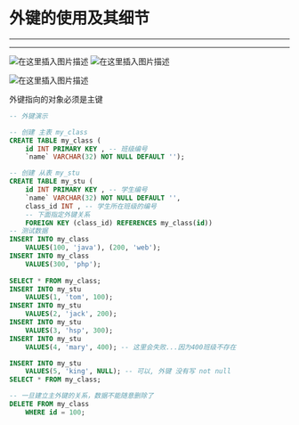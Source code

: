 ﻿# 外键的使用及其细节
----
----

![在这里插入图片描述](https://img-blog.csdnimg.cn/1867657d34d1467cbe35c0fc1ce9285a.png?x-oss-process=image/watermark,type_ZHJvaWRzYW5zZmFsbGJhY2s,shadow_50,text_Q1NETiBATkpVU1RaSkM=,size_20,color_FFFFFF,t_70,g_se,x_16)
![在这里插入图片描述](https://img-blog.csdnimg.cn/a36c7b49c28440b5a751859a4ae6f34f.png?x-oss-process=image/watermark,type_ZHJvaWRzYW5zZmFsbGJhY2s,shadow_50,text_Q1NETiBATkpVU1RaSkM=,size_20,color_FFFFFF,t_70,g_se,x_16)

![在这里插入图片描述](https://img-blog.csdnimg.cn/f04bdfec336244eca0e93b5bc5980268.png?x-oss-process=image/watermark,type_ZHJvaWRzYW5zZmFsbGJhY2s,shadow_50,text_Q1NETiBATkpVU1RaSkM=,size_20,color_FFFFFF,t_70,g_se,x_16)



外键指向的对象必须是主键

```sql
-- 外键演示

-- 创建 主表 my_class
CREATE TABLE my_class (
	id INT PRIMARY KEY , -- 班级编号
	`name` VARCHAR(32) NOT NULL DEFAULT '');

-- 创建 从表 my_stu
CREATE TABLE my_stu (
	id INT PRIMARY KEY , -- 学生编号
	`name` VARCHAR(32) NOT NULL DEFAULT '',
	class_id INT , -- 学生所在班级的编号
	-- 下面指定外键关系
	FOREIGN KEY (class_id) REFERENCES my_class(id))
-- 测试数据
INSERT INTO my_class 
	VALUES(100, 'java'), (200, 'web');
INSERT INTO my_class 
	VALUES(300, 'php');
	
SELECT * FROM my_class;
INSERT INTO my_stu 
	VALUES(1, 'tom', 100);
INSERT INTO my_stu 
	VALUES(2, 'jack', 200);
INSERT INTO my_stu 
	VALUES(3, 'hsp', 300);
INSERT INTO my_stu 
	VALUES(4, 'mary', 400); -- 这里会失败...因为400班级不存在

INSERT INTO my_stu 
	VALUES(5, 'king', NULL); -- 可以, 外键 没有写 not null
SELECT * FROM my_class;

-- 一旦建立主外键的关系，数据不能随意删除了
DELETE FROM my_class
	WHERE id = 100; 

```

